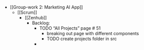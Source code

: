 - [[Group-work 2: Marketing AI App]]
	- [[Scrum]]
		- [[Zenhub]]
			- Backlog:
				- TODO “All Projects” page # 51
					- breaking out page with different components
					- TODO create projects folder in src
				-